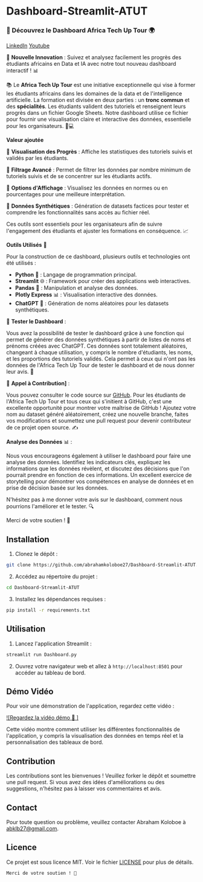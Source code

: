 # Dashboard-Streamlit-ATUT

### 🚀 Découvrez le Dashboard Africa Tech Up Tour 🌍
[LinkedIn](https://www.linkedin.com/posts/abraham-zacharie-koloboe-data-science-ia-generative-llms-machine-learning_ia-dashboard-reporting-activity-7204880851837276160--9ed?utm_source=share&utm_medium=member_desktop)
[Youtube](https://youtu.be/WMeOZAHusGQ?si=Afel_VQ4Tctrsws8)

🎉 **Nouvelle Innovation** : Suivez et analysez facilement les progrès des étudiants africains en Data et IA avec notre tout nouveau dashboard interactif ! 📊


📚 Le **Africa Tech Up Tour** est une initiative exceptionnelle qui vise à former les étudiants africains dans les domaines de la data et de l'intelligence artificielle. La formation est divisée en deux parties : un **tronc commun** et des **spécialités**. Les étudiants valident des tutoriels et renseignent leurs progrès dans un fichier Google Sheets. Notre dashboard utilise ce fichier pour fournir une visualisation claire et interactive des données, essentielle pour les organisateurs. 🧠💻

**Valeur ajoutée**
        
🌟 **Visualisation des Progrès** : Affiche les statistiques des tutoriels suivis et validés par les étudiants.

🌟 **Filtrage Avancé** : Permet de filtrer les données par nombre minimum de tutoriels suivis et de se concentrer sur les étudiants actifs.

🌟 **Options d'Affichage** : Visualisez les données en normes ou en pourcentages pour une meilleure interprétation.

🌟 **Données Synthétiques** : Génération de datasets factices pour tester et comprendre les fonctionnalités sans accès au fichier réel.

Ces outils sont essentiels pour les organisateurs afin de suivre l'engagement des étudiants et ajuster les formations en conséquence. 📈

**Outils Utilisés** 🔧 

Pour la construction de ce dashboard, plusieurs outils et technologies ont été utilisés :
- **Python** 🐍 : Langage de programmation principal.
- **Streamlit** 🌐 : Framework pour créer des applications web interactives.
- **Pandas** 🐼 : Manipulation et analyse des données.
- **Plotly Express** 📊 : Visualisation interactive des données.
- **ChatGPT** 🤖 : Génération de noms aléatoires pour les datasets synthétiques.


📢 **Tester le Dashboard** : 
        
Vous avez la possibilité de tester le dashboard grâce à une fonction qui permet de générer des données synthétiques à partir de listes de noms et prénoms créées avec ChatGPT. Ces données sont totalement aléatoires, changeant à chaque utilisation, y compris le nombre d'étudiants, les noms, et les proportions des tutoriels validés. Cela permet à ceux qui n'ont pas les données de l'Africa Tech Up Tour de tester le dashboard et de nous donner leur avis. 🎲


📢 **Appel à Contribution]** : 

Vous pouvez consulter le code source sur [GitHub](https://github.com/abrahamkoloboe27/Dashboard-Streamlit-ATUT). Pour les étudiants de l'Africa Tech Up Tour et tous ceux qui s'initient à GitHub, c'est une excellente opportunité pour montrer votre maîtrise de GitHub ! Ajoutez votre nom au dataset généré aléatoirement, créez une nouvelle branche, faites vos modifications et soumettez une pull request pour devenir contributeur de ce projet open source. ✍️

**Analyse des Données** 📊 :

        
Nous vous encourageons également à utiliser le dashboard pour faire une analyse des données. Identifiez les indicateurs clés, expliquez les informations que les données révèlent, et discutez des décisions que l'on pourrait prendre en fonction de ces informations. Un excellent exercice de storytelling pour démontrer vos compétences en analyse de données et en prise de décision basée sur les données.

N'hésitez pas à me donner votre avis sur le dashboard, comment nous pourrions l'améliorer et le tester. 🔍



Merci de votre soutien ! 🙏

## Installation
1. Clonez le dépôt :
```bash
git clone https://github.com/abrahamkoloboe27/Dashboard-Streamlit-ATUT.git
```
2. Accédez au répertoire du projet :
```bash
cd Dashboard-Streamlit-ATUT
```
3. Installez les dépendances requises :
```bash
pip install -r requirements.txt
```

## Utilisation
1. Lancez l'application Streamlit :
```bash
streamlit run Dashboard.py
```
2. Ouvrez votre navigateur web et allez à `http://localhost:8501` pour accéder au tableau de bord.

## Démo Vidéo
Pour voir une démonstration de l'application, regardez cette vidéo :

[![Regardez la vidéo démo 🎥 ]]([https://www.youtube.com/watch?v=8l90vuGmUhY&ab_channel=AbrahamKoloboe](https://youtu.be/WMeOZAHusGQ?si=Afel_VQ4Tctrsws8))


Cette vidéo montre comment utiliser les différentes fonctionnalités de l'application, y compris la visualisation des données en temps réel et la personnalisation des tableaux de bord.

## Contribution
Les contributions sont les bienvenues ! Veuillez forker le dépôt et soumettre une pull request. Si vous avez des idées d'améliorations ou des suggestions, n'hésitez pas à laisser vos commentaires et avis.

## Contact
Pour toute question ou problème, veuillez contacter Abraham Koloboe à [abklb27@gmail.com](abklb27@gmail.com).

## Licence
Ce projet est sous licence MIT. Voir le fichier [LICENSE](LICENSE) pour plus de détails.
```
Merci de votre soutien ! 🙏
